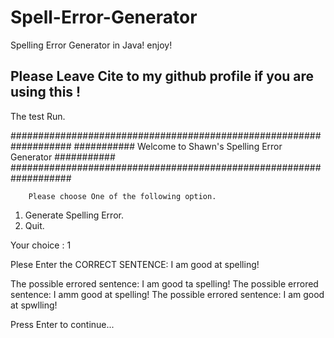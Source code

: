 # Spell-Error-Generator
Spelling Error Generator in Java! enjoy!   

##  Please Leave Cite to my github profile if you are using this ! ##

The test Run.

###################################################################
########### Welcome to Shawn's Spelling Error Generator ###########
###################################################################

        Please choose One of the following option.

   1. Generate Spelling Error.
   2. Quit.

   Your choice : 1

Plese Enter the CORRECT SENTENCE: I am good at spelling!

The possible errored sentence: I am good ta spelling!
The possible errored sentence: I amm good at spelling!
The possible errored sentence: I am good at spwlling!

Press Enter to continue...

